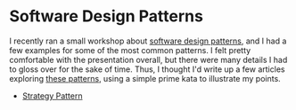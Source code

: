 # Software Design Patterns

I recently ran a small workshop about [software design patterns](http://www.amazon.com/Design-Patterns-Elements-Reusable-Object-Oriented/dp/0201633612), and I had a few examples for some of the most common patterns.  I felt pretty comfortable with the presentation overall, but there were many details I had to gloss over for the sake of time.  Thus, I thought I'd write up a few articles exploring [these patterns](http://en.wikipedia.org/wiki/Software_design_pattern), using a simple prime kata to illustrate my points.

- [Strategy Pattern](https://github.com/rwalters/prime_patterns/blob/master/strategy_pattern.md)

